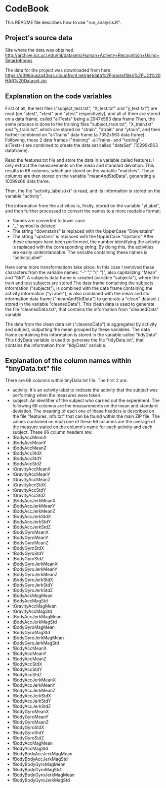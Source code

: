 CodeBook
===================
This README file describes how to use "run_analysis.R".

Project's source data
-------------------
Site where the data was obtained:
http://archive.ics.uci.edu/ml/datasets/Human+Activity+Recognition+Using+Smartphones

The data for the project was downloaded from here:
https://d396qusza40orc.cloudfront.net/getdata%2Fprojectfiles%2FUCI%20HAR%20Dataset.zip

Explanation on the code variables
-------------------
First of all, the test files ("subject_test.txt", "X_test.txt" and "y_test.txt") are read (on "stest", "xtest" and "ytest" respectively), and all of them are stored on a data frame, called "allTests" being a 2947x563 data frame
Then, the same process is done to the training files "subject_train.txt", "X_train.txt" and "y_train.txt", which are stored on "strain", "xtrain" and "ytrain", and then further combined on "allTrains" data frame (a 7352x563 data frame).
Following, these 2 data frames ("training" -allTrains- and "testing" -allTests-) are combined to create the data set called "dataSet" (10299x563 dataframe).

Read the features.txt file and store the data in a variable called features. I only extract the measurements on the mean and standard deviation. This results in 66 columns, which are stored on the variable "matches".
These columns are then stored on the variable "meanAndStdData", generating a 10299x66 data frame.

Then, the file "activity_labels.txt" is read, and its information is stored on the variable "activity".

The information from the activities is, firstly, stored on the variable "yLabel", and then further processed to convert the names to a more readable format:
- Names are converted to lower case
- "_" symbol is deleted
- The string "downstairs" is replaced with the UpperCase "Downstairs"
- The string "upstairs" is replaced with the UpperCase "Upstairs"
After these changes have been performed, the number identifying the activity is replaced with the corresponding string.
By doing this, the activities are easily understandable. The variable containing these names is "activityLabel"

Here some more transformations take place. In this case I removed these characters from the variable names: "-" "," "(" ")", also capitalizing "Mean" and "Std".
A subjects data frame is created (variable "subjects"), where the train and test subjects are stored
The data frame containing the subjects information ("subjects"), is combined with the data frame containing the activity information ("yLabel"), is also combined with the mean and std information data frame ("meanAndStdData") to generate a "clean" dataset ( stored in the variable "cleanedData").
This clean data is used to generate the file "cleanedData.txt", that contains the information from "cleanedData" variable. 

The data from the clean data set ("cleanedData") is aggregated by activity and subject, outputting the mean grouped by these variables. The data frame containing this information is stored in the variable called "tidyData"
This tidyData variable is used to generate the file "tidyData.txt", that contains the information from "tidyData" variable. 

Explanation of the column names within "tinyData.txt" file
-------------------
There are 68 columns within tinyData.txt file. The first 2 are:
- activity: It's an activity label to indicate the activity that the subject was performing when the measures were taken.
- subject: An identifier of the subject who carried out the experiment.
The following 66 columns are the measurements on the mean and standard deviation. The meaning of each one of these headers is described on the file "features_info.txt" that can be found within the main ZIP file.
The values contained on each one of these 66 columns are the average of the measure stated on the column's name for each activity and each subject. These 66 column headers are:
- tBodyAccMeanX
- tBodyAccMeanY
- tBodyAccMeanZ
- tBodyAccStdX
- tBodyAccStdY
- tBodyAccStdZ
- tGravityAccMeanX
- tGravityAccMeanY
- tGravityAccMeanZ
- tGravityAccStdX
- tGravityAccStdY
- tGravityAccStdZ
- tBodyAccJerkMeanX
- tBodyAccJerkMeanY
- tBodyAccJerkMeanZ
- tBodyAccJerkStdX
- tBodyAccJerkStdY
- tBodyAccJerkStdZ
- tBodyGyroMeanX
- tBodyGyroMeanY
- tBodyGyroMeanZ
- tBodyGyroStdX
- tBodyGyroStdY
- tBodyGyroStdZ
- tBodyGyroJerkMeanX
- tBodyGyroJerkMeanY
- tBodyGyroJerkMeanZ
- tBodyGyroJerkStdX
- tBodyGyroJerkStdY
- tBodyGyroJerkStdZ
- tBodyAccMagMean
- tBodyAccMagStd
- tGravityAccMagMean
- tGravityAccMagStd
- tBodyAccJerkMagMean
- tBodyAccJerkMagStd
- tBodyGyroMagMean
- tBodyGyroMagStd
- tBodyGyroJerkMagMean
- tBodyGyroJerkMagStd
- fBodyAccMeanX
- fBodyAccMeanY
- fBodyAccMeanZ
- fBodyAccStdX
- fBodyAccStdY
- fBodyAccStdZ
- fBodyAccJerkMeanX
- fBodyAccJerkMeanY
- fBodyAccJerkMeanZ
- fBodyAccJerkStdX
- fBodyAccJerkStdY
- fBodyAccJerkStdZ
- fBodyGyroMeanX
- fBodyGyroMeanY
- fBodyGyroMeanZ
- fBodyGyroStdX
- fBodyGyroStdY
- fBodyGyroStdZ
- fBodyAccMagMean
- fBodyAccMagStd
- fBodyBodyAccJerkMagMean
- fBodyBodyAccJerkMagStd
- fBodyBodyGyroMagMean
- fBodyBodyGyroMagStd
- fBodyBodyGyroJerkMagMean
- fBodyBodyGyroJerkMagStd